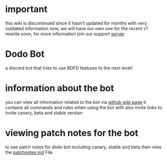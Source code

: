 # important
this wiki is discontinued since it hasn't updated for months with very outdated information now, we will have our own one for the recent v1 rewrite soon, for more information join our support [server](https://discord.gg/pFwKjAaZvj)

# Dodo Bot

a discord bot that tries to use BDFD features to the next level!


# information about the bot
you can view all information related to the bot via [github wiki page](https://github.com/DodoGames7/Dodo-Bot-Wiki/wiki)
it contains all commands and rules when using the bot with also invite links to invite canary, beta and stable version

# viewing patch notes for the bot
to see patch notes for dodo bot including canary, stable and beta then view the [patchnotes.md](https://github.com/DodoGames7/Dodo-Bot-Wiki/blob/main/patchnotes.md) File
